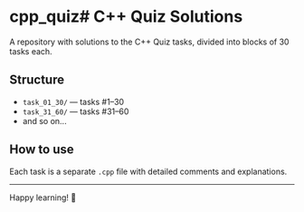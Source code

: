 # cpp_quiz# C++ Quiz Solutions

A repository with solutions to the C++ Quiz tasks, divided into blocks of 30 tasks each.

## Structure

- `task_01_30/` — tasks #1–30  
- `task_31_60/` — tasks #31–60  
- and so on...

## How to use

Each task is a separate `.cpp` file with detailed comments and explanations.

---

Happy learning! 🚀

